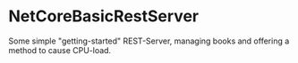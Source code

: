 # NetCoreBasicRestServer
Some simple "getting-started" REST-Server, managing books and offering a method to cause CPU-load.
